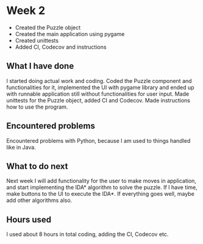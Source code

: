 # Week 2

* Created the Puzzle object
* Created the main application using pygame
* Created unittests
* Added CI, Codecov and instructions

## What I have done

I started doing actual work and coding. Coded the Puzzle component and functionalities for it, implemented the UI with pygame library and ended up with runnable application still without functionalities for user input. Made unittests for the Puzzle object, added CI and Codecov. Made instructions how to use the program.

## Encountered problems

Encountered problems with Python, because I am used to things handled like in Java.

## What to do next

Next week I will add functionality for the user to make moves in application, and start implementing the IDA* algorithm to solve the puzzle. If I have time, make buttons to the UI to execute the IDA*. If everything goes well, maybe add other algorithms also.

## Hours used

I used about 8 hours in total coding, adding the CI, Codecov etc.
